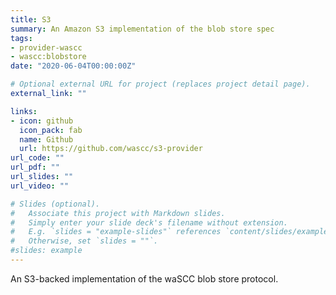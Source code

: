 ```yaml
---
title: S3
summary: An Amazon S3 implementation of the blob store spec
tags:
- provider-wascc
- wascc:blobstore
date: "2020-06-04T00:00:00Z"

# Optional external URL for project (replaces project detail page).
external_link: ""

links:
- icon: github
  icon_pack: fab
  name: Github
  url: https://github.com/wascc/s3-provider
url_code: ""
url_pdf: ""
url_slides: ""
url_video: ""

# Slides (optional).
#   Associate this project with Markdown slides.
#   Simply enter your slide deck's filename without extension.
#   E.g. `slides = "example-slides"` references `content/slides/example-slides.md`.
#   Otherwise, set `slides = ""`.
#slides: example
---
```


An S3-backed implementation of the waSCC blob store protocol.